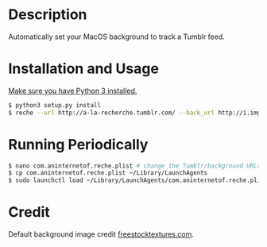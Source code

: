 # Description

Automatically set your MacOS background to track a Tumblr feed.

# Installation and Usage

[Make sure you have Python 3 installed.](http://docs.python-guide.org/en/latest/starting/install3/osx/)

```bash
$ python3 setup.py install
$ reche --url http://a-la-recherche.tumblr.com/ --back_url http://i.imgur.com/AoInTCS.jpg
```

# Running Periodically

```bash
$ nano com.aninternetof.reche.plist # change the Tumblr/background URLs to what you want, and check the application path to reche
$ cp com.aninternetof.reche.plist ~/Library/LaunchAgents
$ sudo launchctl load ~/Library/LaunchAgents/com.aninternetof.reche.plist
```

# Credit

Default background image credit [freestocktextures.com](https://freestocktextures.com/texture/cement-rough-parget,807.html).

